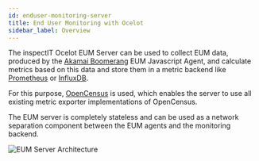 ```yaml
---
id: enduser-monitoring-server
title: End User Monitoring with Ocelot
sidebar_label: Overview
---
```


The inspectIT Ocelot EUM Server can be used to collect EUM data, produced by the [Akamai Boomerang](https://developer.akamai.com/tools/boomerang) EUM Javascript Agent, and calculate metrics based on this data and store them in a metric backend like [Prometheus](https://prometheus.io/) or [InfluxDB](https://www.influxdata.com/products/influxdb-overview/).

For this purpose, [OpenCensus](https://github.com/census-instrumentation/opencensus-java) is used, which enables the server to use all existing metric exporter implementations of OpenCensus.

The EUM server is completely stateless and can be used as a network separation component between the EUM agents and the monitoring backend.

![EUM Server Architecture](assets/eum-architecture.png)